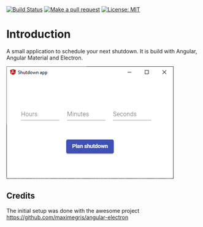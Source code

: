 [![Build Status][build-badge]][build]
[![Make a pull request][prs-badge]][prs]
[![License: MIT][license-badge]](https://opensource.org/licenses/MIT)



# Introduction

A small application to schedule your next shutdown. 
It is build with Angular, Angular Material and Electron. 


![alt text](./screenshots/app.png "Shutdown app")



## Credits

The initial setup was done with the awesome project https://github.com/maximegris/angular-electron

[build-badge]: https://dev.azure.com/steffenkoehler92/electron-shutdown/_apis/build/status/SteffenKoehler.electron-shutdown?branchName=master

[build]: https://dev.azure.com/steffenkoehler92/electron-shutdown/_build/latest?definitionId=1&branchName=master

[prs-badge]: https://img.shields.io/badge/PRs-welcome-brightgreen.svg?style=flat-square
[prs]: http://makeapullrequest.com

[license-badge]: https://img.shields.io/badge/License-MIT-success.svg
